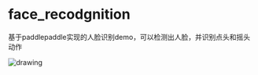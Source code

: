 # face_recodgnition
基于paddlepaddle实现的人脸识别demo，可以检测出人脸，并识别点头和摇头动作

<img src="image/face.gif" alt="drawing"/>
